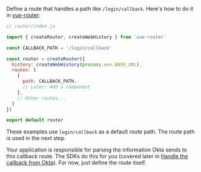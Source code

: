 Define a route that handles a path like `/login/callback`. Here's how to do it in [vue-router](https://router.vuejs.org/):


```javascript
// router/index.js

import { createRouter, createWebHistory } from 'vue-router'

const CALLBACK_PATH = '/login/callback'

const router = createRouter({
  history: createWebHistory(process.env.BASE_URL),
  routes: [
    {
      path: CALLBACK_PATH,
      // Later: Add a component
    },
    // Other routes...
  ]
})

export default router
```

These examples use `login/callback` as a default route path. The route path is used in the next step.

Your application is responsible for parsing the information Okta sends to this callback route. The SDKs do this for you (covered later in [Handle the callback from Okta](#handle-the-callback-from-okta)). For now, just define the route itself.
